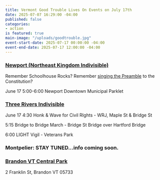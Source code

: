 ```yaml
---
title: Vermont Good Trouble Lives On Events on July 17th
date: 2025-07-07 16:29:00 -04:00
published: false
categories:
- action
is featured: true
main-image: "/uploads/goodtrouble.jpg"
event-start-date: 2025-07-17 00:00:00 -04:00
event-end-date: 2025-07-17 12:00:00 -04:00
---
```


### [Newport (Northeast Kingdom Indivisible)](https://www.mobilize.us/john-lewis-actions/event/808855/?emci=d6300587-5358-f011-8f7c-6045bdfe8e9c&emdi=50eed36f-2f5b-f011-8f7c-6045bdfe8e9c&ceid=2500793)

Remember Schoolhouse Rocks? Remember [singing the Preamble](https://www.youtube.com/embed/0EfnNUt_nwY?emci=d6300587-5358-f011-8f7c-6045bdfe8e9c&emdi=50eed36f-2f5b-f011-8f7c-6045bdfe8e9c&ceid=2500793) to the Constitution?

June 17 5:00-6:00 Newport Downtown Municipal Parklet

 

### [Three Rivers Indivisible](https://www.mobilize.us/john-lewis-actions/event/809442/?emci=d6300587-5358-f011-8f7c-6045bdfe8e9c&emdi=50eed36f-2f5b-f011-8f7c-6045bdfe8e9c&ceid=2500793)

June 17 4:30 Honk & Wave for Civil RIghts - WRJ, Maple St & Bridge St

5:15 Bridge to Bridge March - Bridge St Bridge over Hartford Bridge

6:00 LIGHT Vigil - Veterans Park



### Montpelier: STAY TUNED...info coming soon.


### [Brandon VT Central Park](https://www.mobilize.us/john-lewis-actions/event/804976/?emci=d6300587-5358-f011-8f7c-6045bdfe8e9c&emdi=50eed36f-2f5b-f011-8f7c-6045bdfe8e9c&ceid=2500793)

2 Franklin St, Brandon VT 05733